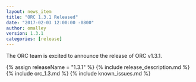 ```yaml
---
layout: news_item
title: "ORC 1.3.1 Released"
date: "2017-02-03 12:00:00 -0800"
author: omalley
version: 1.3.1
categories: [release]
---
```


The ORC team is excited to announce the release of ORC v1.3.1.

{% assign releaseName = "1.3.1" %}
{% include release_description.md %}
{% include orc_1.3.md %}
{% include known_issues.md %}
